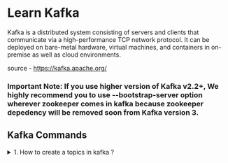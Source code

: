# Learn Kafka

Kafka is a distributed system consisting of servers and clients that communicate via a high-performance TCP network protocol. It can be deployed on bare-metal hardware, virtual machines, and containers in on-premise as well as cloud environments.

source - https://kafka.apache.org/

### Important Note: If you use higher version of Kafka v2.2+, We highly recommend you to use --bootstrap-server option wherever zookeeper comes in kafka because zookeeper depedency will be removed soon from Kafka version 3.

## Kafka Commands 

<details>

  <summary> 1. How to create a topics in kafka ? </summary>
  <p>
    
 Creating the Kafka topic with 3 partitions and 3 replications. Please make sure you have adequate amount of brokers especially when you specify replication facotr is 3 (you must have 3 brokers added in the cluster).
    To know the number of brokers in the kafka cluster, Login to Ambari/CM and navigate to kafka service where you will find the running brokers listed and another way is to check the broker znode in zookeeper.

```console
Kafka v2.2+:

kafka-topics.sh --bootstrap-server localhost:9092 --topic first_topic --create --partitions 3 --replication-factor 

Kafka v2.1 or less:

kafka-topics.sh --zookeeper localhost:2181 --topic first_topic --create --partitions 3 --replication-factor 3
```
  </p>
</details>   
